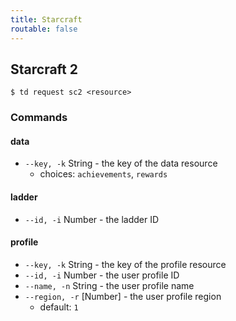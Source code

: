 ```yaml
---
title: Starcraft
routable: false
---
```


## Starcraft 2

```
$ td request sc2 <resource>
```

### Commands

#### data

  - `--key, -k` String - the key of the data resource
    - choices: `achievements`, `rewards`

#### ladder

  - `--id, -i` Number -  the ladder ID

#### profile

  - `--key, -k` String - the key of the profile resource
  - `--id, -i` Number - the user profile ID
  - `--name, -n` String - the user profile name
  - `--region, -r` [Number] - the user profile region
    - default: `1`